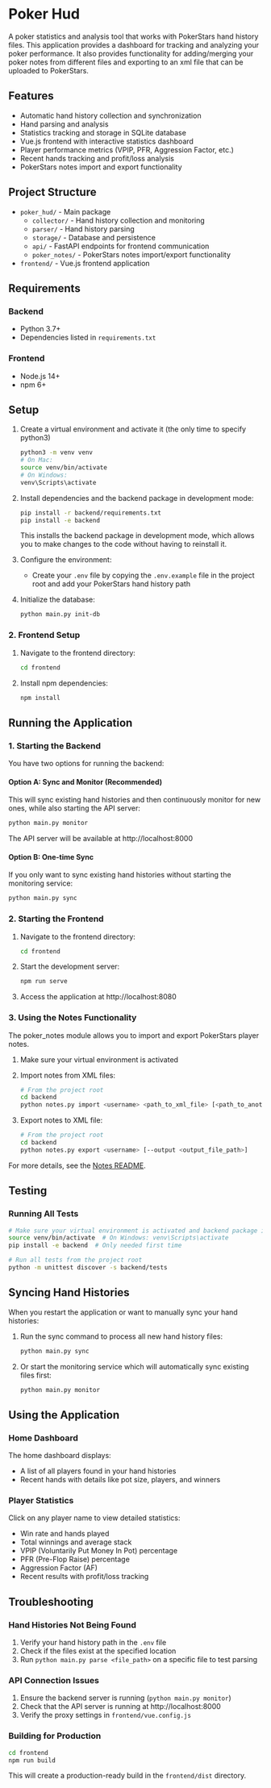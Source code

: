 # Poker Hud

A poker statistics and analysis tool that works with PokerStars hand history files. 
This application provides a dashboard for tracking and analyzing your poker performance.
It also provides functionality for adding/merging your poker notes from different files and exporting to an xml file
that can be uploaded to PokerStars. 

## Features

- Automatic hand history collection and synchronization
- Hand parsing and analysis
- Statistics tracking and storage in SQLite database
- Vue.js frontend with interactive statistics dashboard
- Player performance metrics (VPIP, PFR, Aggression Factor, etc.)
- Recent hands tracking and profit/loss analysis
- PokerStars notes import and export functionality

## Project Structure

- `poker_hud/` - Main package
  - `collector/` - Hand history collection and monitoring
  - `parser/` - Hand history parsing
  - `storage/` - Database and persistence
  - `api/` - FastAPI endpoints for frontend communication
  - `poker_notes/` - PokerStars notes import/export functionality
- `frontend/` - Vue.js frontend application

## Requirements

### Backend
- Python 3.7+
- Dependencies listed in `requirements.txt`

### Frontend
- Node.js 14+
- npm 6+

## Setup

1. Create a virtual environment and activate it (the only time to specify python3)
   ```bash
   python3 -m venv venv
   # On Mac: 
   source venv/bin/activate  
   # On Windows: 
   venv\Scripts\activate
   ```

2. Install dependencies and the backend package in development mode:
   ```bash
   pip install -r backend/requirements.txt
   pip install -e backend
   ```
   
   This installs the backend package in development mode, which allows you to make changes to the code without having to reinstall it.

3. Configure the environment:
   - Create your `.env` file by copying the `.env.example` file in the project root and add your PokerStars hand 
   history path 

4. Initialize the database:
   ```bash
   python main.py init-db
   ```

### 2. Frontend Setup

1. Navigate to the frontend directory:
   ```bash
   cd frontend
   ```

2. Install npm dependencies:
   ```bash
   npm install
   ```

## Running the Application

### 1. Starting the Backend

You have two options for running the backend:

#### Option A: Sync and Monitor (Recommended)

This will sync existing hand histories and then continuously monitor for new ones, while also starting the API server:

```bash
python main.py monitor
```

The API server will be available at http://localhost:8000

#### Option B: One-time Sync

If you only want to sync existing hand histories without starting the monitoring service:

```bash
python main.py sync
```

### 2. Starting the Frontend

1. Navigate to the frontend directory:
   ```bash
   cd frontend
   ```

2. Start the development server:
   ```bash
   npm run serve
   ```

3. Access the application at http://localhost:8080

### 3. Using the Notes Functionality

The poker_notes module allows you to import and export PokerStars player notes.

1. Make sure your virtual environment is activated

2. Import notes from XML files:
   ```bash
   # From the project root
   cd backend
   python notes.py import <username> <path_to_xml_file> [<path_to_another_xml_file> ...]
   ```

3. Export notes to XML file:
   ```bash
   # From the project root
   cd backend
   python notes.py export <username> [--output <output_file_path>]
   ```

For more details, see the [Notes README](backend/poker_notes/README.md).

## Testing

### Running All Tests

```bash
# Make sure your virtual environment is activated and backend package is installed
source venv/bin/activate  # On Windows: venv\Scripts\activate
pip install -e backend  # Only needed first time

# Run all tests from the project root
python -m unittest discover -s backend/tests
```

## Syncing Hand Histories

When you restart the application or want to manually sync your hand histories:

1. Run the sync command to process all new hand history files:
   ```bash
   python main.py sync
   ```

2. Or start the monitoring service which will automatically sync existing files first:
   ```bash
   python main.py monitor
   ```

## Using the Application

### Home Dashboard

The home dashboard displays:
- A list of all players found in your hand histories
- Recent hands with details like pot size, players, and winners

### Player Statistics

Click on any player name to view detailed statistics:
- Win rate and hands played
- Total winnings and average stack
- VPIP (Voluntarily Put Money In Pot) percentage
- PFR (Pre-Flop Raise) percentage
- Aggression Factor (AF)
- Recent results with profit/loss tracking

## Troubleshooting

### Hand Histories Not Being Found

1. Verify your hand history path in the `.env` file
2. Check if the files exist at the specified location
3. Run `python main.py parse <file_path>` on a specific file to test parsing

### API Connection Issues

1. Ensure the backend server is running (`python main.py monitor`)
2. Check that the API server is running at http://localhost:8000
3. Verify the proxy settings in `frontend/vue.config.js`

### Building for Production

```bash
cd frontend
npm run build
```

This will create a production-ready build in the `frontend/dist` directory.
